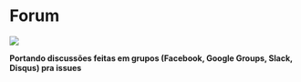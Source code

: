 # Forum

<img src="https://forums.docker.com/uploads/default/original/2X/8/8425fda4f1fa565a5dbf5c5f60cc43a972fd30b9.png">
<br>

**Portando discussões feitas em grupos (Facebook, Google Groups, Slack, Disqus) pra issues**


